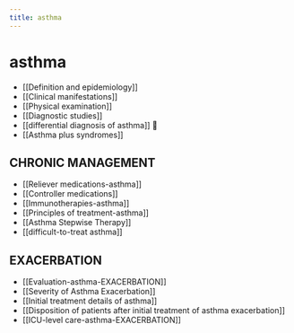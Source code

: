 ```yaml
---
title: asthma
---
```


# asthma

- [[Definition and epidemiology]]
- [[Clinical manifestations]]
- [[Physical examination]]
- [[Diagnostic studies]]
- [[differential diagnosis of asthma]] 󰒖
- [[Asthma plus syndromes]]

## CHRONIC MANAGEMENT

- [[Reliever medications-asthma]]
- [[Controller medications]]
- [[Immunotherapies-asthma]]
- [[Principles of treatment-asthma]]
- [[Asthma Stepwise Therapy]]
- [[difficult-to-treat asthma]]

## EXACERBATION

- [[Evaluation-asthma-EXACERBATION]]
- [[Severity of Asthma Exacerbation]]
- [[Initial treatment details of asthma]]
- [[Disposition of patients after initial treatment of asthma exacerbation]]
- [[ICU-level care-asthma-EXACERBATION]]

